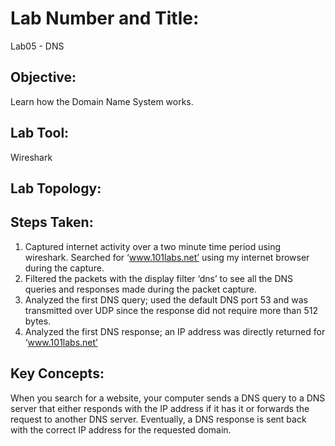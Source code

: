 # Lab Number and Title: 
Lab05 - DNS
## Objective: 
Learn how the Domain Name System works.
## Lab Tool: 
Wireshark
## Lab Topology:


## Steps Taken:
 1. Captured internet activity over a two minute time period using wireshark. Searched for ‘www.101labs.net’ using my internet browser during the capture.
 2. Filtered the packets with the display filter ‘dns’ to see all the DNS queries and responses made during the packet capture.
 3. Analyzed the first DNS query; used the default DNS port 53 and was transmitted over UDP since the response did not require more than 512 bytes.
 4. Analyzed the first DNS response; an IP address was directly returned for ‘www.101labs.net’

## Key Concepts: 
When you search for a website, your computer sends a DNS query to a DNS server that either responds with the IP address if it has it or forwards the request to another DNS server. Eventually, a DNS response is sent back with the correct IP address for the requested domain.

